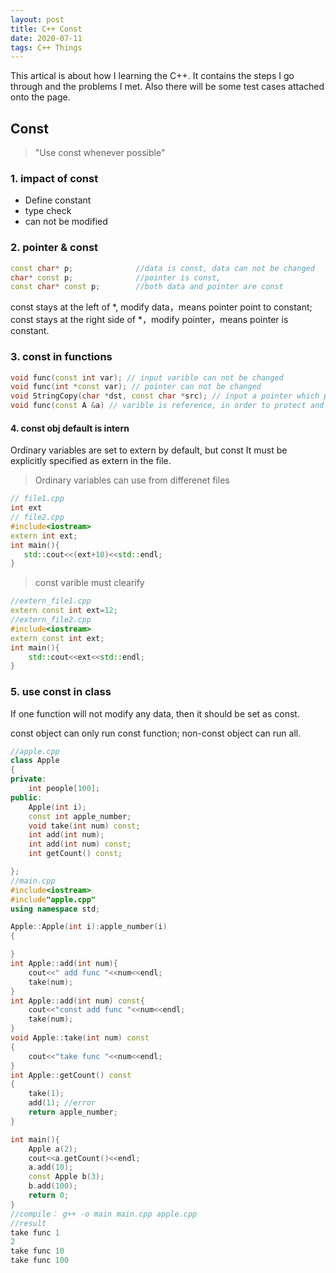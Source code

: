```yaml
---
layout: post
title: C++ Const
date: 2020-07-11
tags: C++ Things
---
```


This artical is about how I learning the C++. It contains the steps I go through and the problems I met. Also there will be some test cases attached onto the page.

## Const

> "Use const whenever possible"

### 1. impact of const 
* Define constant 
* type check 
* can not be modified   

### 2. pointer & const 
```C++
const char* p;              //data is const, data can not be changed
char* const p;              //pointer is const, 
const char* const p;        //both data and pointer are const
```
const stays at the left of *, modify data，means pointer point to constant;  
const stays at the right side of *，modify pointer，means pointer is constant.  
  
### 3. const in functions  
 
```C++
void func(const int var); // input varible can not be changed 
void func(int *const var); // pointer can not be changed
void StringCopy(char *dst, const char *src); // input a pointer which point to a const varible
void func(const A &a) // varible is reference, in order to protect and Increase efficiency
```

#### 4. const obj default is intern  
Ordinary variables are set to extern by default, but const It must be explicitly specified as extern in the file.  
>Ordinary variables can use from differenet files  


 ```C++
 // file1.cpp
int ext
// file2.cpp
#include<iostream>
extern int ext;
int main(){
    std::cout<<(ext+10)<<std::endl;
}
```

> const varible must clearify  
```C++
//extern_file1.cpp
extern const int ext=12;
//extern_file2.cpp
#include<iostream>
extern const int ext;
int main(){
    std::cout<<ext<<std::endl;
}
```

### 5. use const in class  
If one function will not modify any data, then it should be set as const.
  
const object can only run const function;
non-const object can run all.
```C++
//apple.cpp
class Apple
{
private:
    int people[100];
public:
    Apple(int i); 
    const int apple_number;
    void take(int num) const;
    int add(int num);
    int add(int num) const;
    int getCount() const;

};
//main.cpp
#include<iostream>
#include"apple.cpp"
using namespace std;

Apple::Apple(int i):apple_number(i)
{

}
int Apple::add(int num){
    cout<<" add func "<<num<<endl;
    take(num);
}
int Apple::add(int num) const{
    cout<<"const add func "<<num<<endl;
    take(num);
}
void Apple::take(int num) const
{
    cout<<"take func "<<num<<endl;
}
int Apple::getCount() const
{
    take(1);
    add(1); //error
    return apple_number;
}

int main(){
    Apple a(2);
    cout<<a.getCount()<<endl;
    a.add(10);
    const Apple b(3);
    b.add(100);
    return 0;
}
//compile： g++ -o main main.cpp apple.cpp
//result
take func 1
2
take func 10
take func 100
```
